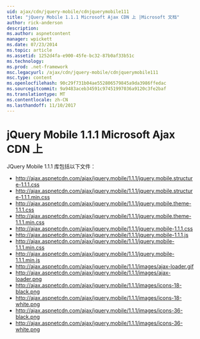 ```yaml
---
uid: ajax/cdn/jquery-mobile/cdnjquerymobile111
title: "jQuery Mobile 1.1.1 Microsoft Ajax CDN 上 |Microsoft 文档"
author: rick-anderson
description: 
ms.author: aspnetcontent
manager: wpickett
ms.date: 07/23/2014
ms.topic: article
ms.assetid: 1252d4fa-e900-45fe-bc32-87b0af33b51c
ms.technology: 
ms.prod: .net-framework
msc.legacyurl: /ajax/cdn/jquery-mobile/cdnjquerymobile111
msc.type: content
ms.openlocfilehash: 90c29f731b04ae552806579845a9da3986ffedac
ms.sourcegitcommit: 9a9483aceb34591c97451997036a9120c3fe2baf
ms.translationtype: MT
ms.contentlocale: zh-CN
ms.lasthandoff: 11/10/2017
---
```

<a name="jquery-mobile-111-on-the-microsoft-ajax-cdn"></a>jQuery Mobile 1.1.1 Microsoft Ajax CDN 上
====================
JQuery Mobile 1.1.1 库包括以下文件：

- http://ajax.aspnetcdn.com/ajax/jquery.mobile/1.1.1/jquery.mobile.structure-1.1.1.css
- http://ajax.aspnetcdn.com/ajax/jquery.mobile/1.1.1/jquery.mobile.structure-1.1.1.min.css
- http://ajax.aspnetcdn.com/ajax/jquery.mobile/1.1.1/jquery.mobile.theme-1.1.1.css
- http://ajax.aspnetcdn.com/ajax/jquery.mobile/1.1.1/jquery.mobile.theme-1.1.1.min.css
- http://ajax.aspnetcdn.com/ajax/jquery.mobile/1.1.1/jquery.mobile-1.1.1.css
- http://ajax.aspnetcdn.com/ajax/jquery.mobile/1.1.1/jquery.mobile-1.1.1.js
- http://ajax.aspnetcdn.com/ajax/jquery.mobile/1.1.1/jquery.mobile-1.1.1.min.css
- http://ajax.aspnetcdn.com/ajax/jquery.mobile/1.1.1/jquery.mobile-1.1.1.min.js
- http://ajax.aspnetcdn.com/ajax/jquery.mobile/1.1.1/images/ajax-loader.gif
- http://ajax.aspnetcdn.com/ajax/jquery.mobile/1.1.1/images/ajax-loader.png
- http://ajax.aspnetcdn.com/ajax/jquery.mobile/1.1.1/images/icons-18-black.png
- http://ajax.aspnetcdn.com/ajax/jquery.mobile/1.1.1/images/icons-18-white.png
- http://ajax.aspnetcdn.com/ajax/jquery.mobile/1.1.1/images/icons-36-black.png
- http://ajax.aspnetcdn.com/ajax/jquery.mobile/1.1.1/images/icons-36-white.png
